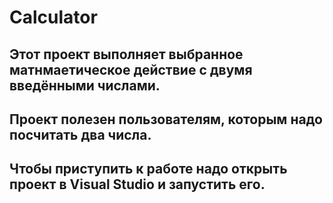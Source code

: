 # Calculator
## Этот проект выполняет выбранное матнмаетическое действие с двумя введёнными числами.
## Проект полезен пользователям, которым надо посчитать два числа.
## Чтобы приступить к работе надо открыть проект в Visual Studio и запустить его.
